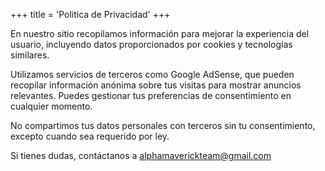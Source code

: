 +++
title = 'Politica de Privacidad'
+++

En nuestro sitio recopilamos información para mejorar la experiencia del usuario, incluyendo datos proporcionados por cookies y tecnologías similares.

Utilizamos servicios de terceros como Google AdSense, que pueden recopilar información anónima sobre tus visitas para mostrar anuncios relevantes. Puedes gestionar tus preferencias de consentimiento en cualquier momento.

No compartimos tus datos personales con terceros sin tu consentimiento, excepto cuando sea requerido por ley.

Si tienes dudas, contáctanos a [alphamaverickteam@gmail.com](mailto:tu-correo@ejemplo.com)
